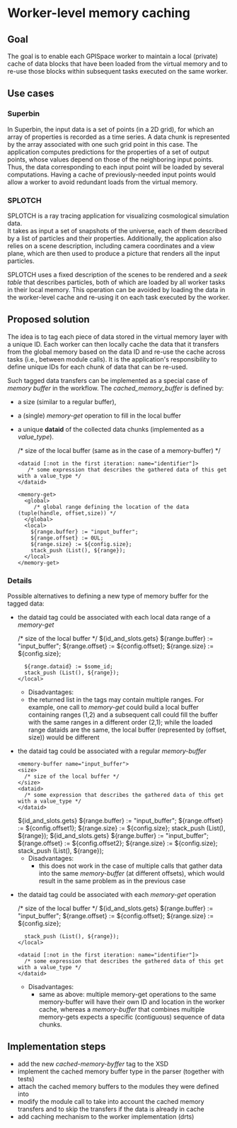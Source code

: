 
# Worker-level memory caching


## Goal

The goal is to enable each GPISpace worker to maintain a local (private) cache of data 
blocks that have been loaded from the virtual memory and to re-use those blocks within 
subsequent tasks executed on the same worker.

## Use cases

### Superbin
In Superbin, the input data is a set of points (in a 2D grid), for which an array of
properties is recorded as a time series. A data chunk is represented by the array 
associated with one such grid point in this case. 
The application computes predictions for the properties of a set of output points, whose 
values depend on those of the neighboring input points. 
Thus, the data corresponding to each input point will be loaded by several computations. 
Having a cache of previously-needed input points would allow a worker to avoid redundant 
loads from the virtual memory.


### SPLOTCH
SPLOTCH is a ray tracing application for visualizing cosmological simulation data.  
It takes as input a set of snapshots of the universe, each of them described by a 
list of particles and their properties. Additionally, the application also relies 
on a scene description, including camera coordinates and a view plane, which are 
then used to produce a picture that renders all the input particles.

SPLOTCH uses a fixed description of the scenes to be rendered and a *seek table* 
that describes particles, both of which are loaded by all worker tasks in their 
local memory. This operation can be avoided by loading the data in the worker-level 
cache and re-using it on each task executed by the worker. 


## Proposed solution

The idea is to tag each piece of data stored in the virtual memory layer with a unique ID. 
Each worker can then locally cache the data that it transfers from the global memory based 
on the data ID and re-use the cache across tasks (i.e., between module calls). It is the 
application's responsibility to define unique IDs for each chunk of data that can be re-used. 

Such tagged data transfers can be implemented as a special case of *memory buffer* in the 
workflow. The *cached_memory_buffer* is defined by:
- a size (similar to a regular buffer), 
- a (single) *memory-get* operation to fill in the local buffer
- a unique **dataid** of the collected data chunks (implemented as a *value_type*).

    
    <cached-memory-buffer name="input_buffer" >
      <size>
      	/* size of the local buffer (same as in the case of a memory-buffer) */ 
      </size>
    
      <dataid [:not in the first iteration: name="identifier"]>
         /* some expression that describes the gathered data of this get with a value_type */
      </dataid>
      
      <memory-get>
        <global>
           /* global range defining the location of the data (tuple(handle, offset,size)) */ 
        </global>
        <local>
          ${range.buffer} := "input_buffer";
          ${range.offset} := 0UL;
          ${range.size} := ${config.size};
          stack_push (List(), ${range});
        </local>
      </memory-get>
    </cached-memory-buffer>


### Details

Possible alternatives to defining a new type of memory buffer for the tagged data:

- the dataid tag could be associated with each local data range of a *memory-get* 

    <memory-buffer name="input_buffer">
      <size>
        /* size of the local buffer */
      </size>
  	</memory-buffer>
  
    <memory-get>
      <global>
        ${id_and_slots.gets}
      </global>
      <local>
        ${range.buffer} := "input_buffer";
        ${range.offset} := ${config.offset};
        ${range.size} := ${config.size};
        
        ${range.dataid} := $some_id;
        stack_push (List(), ${range});
      </local> 
    </memory-get>

  	- Disadvantages:
   	 - the returned list in the *<local>* tags may contain multiple ranges. 
   	 For example, one call to *memory-get* could build a local buffer containing ranges (1,2) and 
   	 a subsequent call could fill the buffer with the same ranges in a different order (2,1); 
   	 while the loaded range dataids are the same, the local buffer (represented by (offset, size)) 
   	 would be different
  
 
- the dataid tag could be associated with a regular *memory-buffer* 
  
      <memory-buffer name="input_buffer">
      <size>
        /* size of the local buffer */
      </size>
      <dataid>
        /* some expression that describes the gathered data of this get with a value_type */  
      </dataid>
  	</memory-buffer>
  
    <memory-get>
      <global>
        ${id_and_slots.gets}
      </global>
      <local>
        ${range.buffer} := "input_buffer";
        ${range.offset} := ${config.offset1};
        ${range.size} := ${config.size};
        stack_push (List(), ${range});
      </local> 
    </memory-get>
    <memory-get>
      <global>
        ${id_and_slots.gets}
      </global>
      <local>
        ${range.buffer} := "input_buffer";
        ${range.offset} := ${config.offset2};
        ${range.size} := ${config.size};
        stack_push (List(), ${range});
      </local> 
    </memory-get>

  - Disadvantages:
    - this does not work in the case of multiple <memory-get> calls 
    that gather data into the same *memory-buffer* (at different offsets), 
    which would result in the same problem as in the previous case


- the dataid tag could be associated with each *memory-get* operation

    <memory-buffer name="input_buffer">
      <size>
        /* size of the local buffer */
      </size>
  	</memory-buffer>
  
    <memory-get>
      <global>
        ${id_and_slots.gets}
      </global>
      <local>
        ${range.buffer} := "input_buffer";
        ${range.offset} := ${config.offset};
        ${range.size} := ${config.size};
        
        stack_push (List(), ${range});
      </local> 
      
      <dataid [:not in the first iteration: name="identifier"]>
        /* some expression that describes the gathered data of this get with a value_type */  
      </dataid>
    </memory-get> 
    
   
   - Disadvantages:
     - same as above: multiple memory-get operations to the same memory-buffer will 
     have their own ID and location in the worker cache, whereas a *memory-buffer* 
     that combines multiple memory-gets expects a specific (contiguous) sequence 
     of data chunks. 
     
     
## Implementation steps

- add the new *cached-memory-byffer* tag to the XSD
- implement the cached memory buffer type in the parser (together with tests)
- attach the cached memory buffers to the modules they were defined into
- modify the module call to take into account the cached memory transfers 
  and to skip the transfers if the data is already in cache
- add caching mechanism to the worker implementation (drts)


